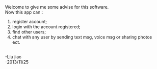 Welcome to give me some advise for this software.<br>
Now this app can :<br>
1. register account;<br>
2. login with the account registered;<br>
3. find other users;<br>
4. chat with any user by sending text msg, voice msg or sharing photos ect.<br>
<br>
-Liu jiao <br>
-2013/11/25 <br>
